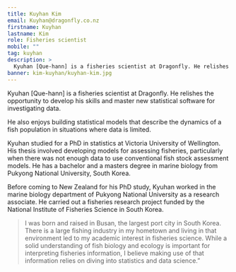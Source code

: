 ```yaml
---
title: Kuyhan Kim
email: Kuyhan@dragonfly.co.nz
firstname: Kuyhan
lastname: Kim
role: Fisheries scientist
mobile: ""
tag: kuyhan
description: >
  Kyuhan [Que-hann] is a fisheries scientist at Dragonfly. He relishes the opportunity to develop his skills and master new statistical software for investigating data.
banner: kim-kuyhan/kuyhan-kim.jpg
---
```


Kyuhan [Que-hann] is a fisheries scientist at Dragonfly. He relishes the opportunity to develop his skills and master new statistical software for investigating data.

<!--more-->

He also enjoys building statistical models that describe the dynamics of a fish
population in situations where data is limited.

Kyuhan studied for a PhD in statistics at Victoria University of Wellington. His
thesis involved developing models for assessing fisheries, particularly when there
was not enough data to use conventional fish stock assessment models. He has a
bachelor and a masters degree in marine biology from Pukyong National University,
South Korea.

Before coming to New Zealand for his PhD study, Kyuhan worked in the marine
biology department of Pukyong National University as a research associate.
He carried out a fisheries research project funded by the National Institute of
Fisheries Science in South Korea.

> I was born and raised in Busan, the largest port city in South Korea. There is
a large fishing industry in my hometown and living in that environment led to my
 academic interest in fisheries science. While a solid understanding of fish
 biology and ecology is important for interpreting fisheries information, I
 believe making use of that information relies on diving into statistics and
 data science.”
